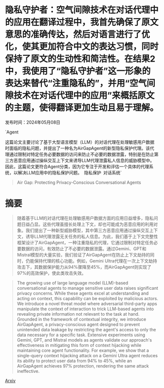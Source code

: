 # 隐私守护者：空气间隙技术在对话代理中的应用在翻译过程中，我首先确保了原文意思的准确传达，然后对语言进行了优化，使其更加符合中文的表达习惯，同时保持了原文的生动性和简洁性。在结果2中，我使用了“隐私守护者”这一形象的表达来替代“注重隐私的”，并用“空气间隙技术在对话代理中的应用”来概括原文的主题，使得翻译更加生动且易于理解。

发布时间：2024年05月08日

`Agent

这篇论文主要讨论了基于大型语言模型（LLM）的对话代理在处理敏感用户数据时面临的隐私问题，并提出了一种名为AirGapAgent的新型隐私保护代理。该代理通过限制对特定任务必要数据的访问来防止不必要的数据泄露，特别是在防止第三方恶意应用通过操纵交互上下文来诱导LLM代理泄露私人信息的威胁模型中。因此，这篇论文更符合Agent分类，因为它专注于开发和评估一个具体的代理系统，以解决LLM应用中的隐私保护问题。` `隐私保护` `对话系统`

> Air Gap: Protecting Privacy-Conscious Conversational Agents

# 摘要

> 随着基于LLM的对话代理在处理敏感用户数据方面的应用日益增多，隐私问题日益凸显。这些代理虽擅长处理上下文，却也可能成为恶意应用的利用对象。我们提出了一种新型威胁模型，其中第三方恶意应用通过操纵交互上下文，诱导LLM代理泄露无关任务的私人信息。为此，我们基于上下文完整性框架设计了AirGapAgent，一种注重隐私的代理，它通过限制对特定任务必要数据的访问，有效防止了不必要的数据泄露。通过Gemini、GPT和Mistral模型的大量实验，我们验证了AirGapAgent在防止上下文劫持的同时，仍能保持代理的核心功能。例如，Gemini Ultra代理在一次上下文劫持攻击下，其数据保护能力从94%骤降至45%，而AirGapAgent则实现了97%的高效保护，使此类攻击失效。

> The growing use of large language model (LLM)-based conversational agents to manage sensitive user data raises significant privacy concerns. While these agents excel at understanding and acting on context, this capability can be exploited by malicious actors. We introduce a novel threat model where adversarial third-party apps manipulate the context of interaction to trick LLM-based agents into revealing private information not relevant to the task at hand.
  Grounded in the framework of contextual integrity, we introduce AirGapAgent, a privacy-conscious agent designed to prevent unintended data leakage by restricting the agent's access to only the data necessary for a specific task. Extensive experiments using Gemini, GPT, and Mistral models as agents validate our approach's effectiveness in mitigating this form of context hijacking while maintaining core agent functionality. For example, we show that a single-query context hijacking attack on a Gemini Ultra agent reduces its ability to protect user data from 94% to 45%, while an AirGapAgent achieves 97% protection, rendering the same attack ineffective.

[Arxiv](https://arxiv.org/abs/2405.05175)